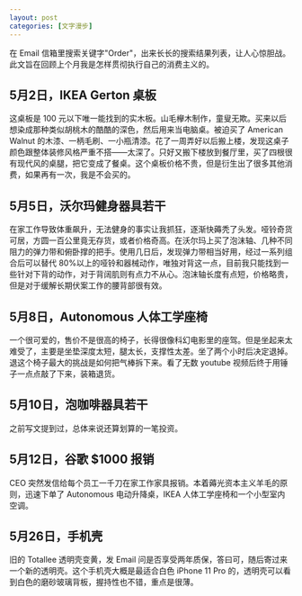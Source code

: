 ```yaml
---
layout: post
categories: [文字漫步]
---
```


在 Email 信箱里搜索关键字"Order"，出来长长的搜索结果列表，让人心惊胆战。此文旨在回顾上个月我是怎样贯彻执行自己的消费主义的。

## 5月2日，IKEA Gerton 桌板

这桌板是 100 元以下唯一能找到的实木板。山毛欅木制作，童叟无欺。买来以后想染成那种类似胡桃木的酷酷的深色，然后用来当电脑桌。被迫买了 American Walnut 的木漆、一柄毛刷、一小瓶清漆。花了一周弄好以后搬上楼，发现这桌子颜色跟整体装修风格严重不搭——太深了。只好又搬下楼放到餐厅里，买了四根很有现代风的桌腿，把它变成了餐桌。这个桌板价格不贵，但是衍生出了很多其他消费，如果再有一次，我是不会买的。

## 5月5日，沃尔玛健身器具若干

在家工作导致体重飙升，无法健身的事实让我抓狂，逐渐快薅秃了头发。哑铃奇货可居，方圆一百公里竟无存货，或者价格奇高。在沃尔玛上买了泡沫轴、几种不同阻力的弹力带和俯卧撑的把手。使用几日后，发现弹力带相当好用，经过一系列组合后可以替代 80%以上的哑铃和器械动作，唯独对背这一点，目前我只能找到一些针对下背的动作，对于背阔肌则有点力不从心。泡沫轴长度有点短，价格略贵，但是对于缓解长期伏案工作的腰背部很有效。

## 5月8日，Autonomous 人体工学座椅

一个很可爱的，售价不是很高的椅子，长得很像科幻电影里的座驾。但是坐起来太难受了，主要是坐垫深度太短，腿太长，支撑性太差。坐了两个小时后决定退掉。退这个椅子最大的挑战是如何把气棒拆下来。看了无数 youtube 视频后终于用锤子一点点敲了下来，装箱退货。

## 5月10日，泡咖啡器具若干

之前写文提到过，总体来说还算划算的一笔投资。

## 5月12日，谷歌 $1000 报销

CEO 突然发信给每个员工一千刀在家工作家具报销。本着薅光资本主义羊毛的原则，迅速下单了 Autonomous 电动升降桌，IKEA 人体工学座椅和一个小型室内空调。

## 5月26日，手机壳

旧的 Totallee 透明壳变黄，发 Email 问是否享受两年质保，答曰可，随后寄过来一个新的透明壳。这个手机壳大概是最适合白色 iPhone 11 Pro 的，透明壳可以看到白色的磨砂玻璃背板，握持性也不错，重点是很薄。
